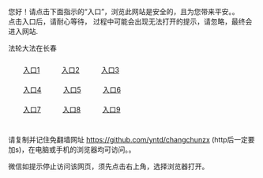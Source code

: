 您好！请点击下面指示的“入口”，浏览此网站是安全的，且为您带来平安。。 <br/>
点击入口后，请耐心等待， 过程中可能会出现无法打开的提示，请忽略，最终会进入网站. </br>

法轮大法在长春<br/>
<div style="padding:10px"><a style="margin:20px" target="_blank" href="https://d163p6ltzvg6nj.cloudfront.net/2Qpsp?xzovbogc" id="ccLink1" rel="nofollow">入口1</a> <a target="_blank" style="margin:20px" href="https://dvg7nxuv2ln4y.cloudfront.net/2Qpsp?irijb" id="ccLink2" rel="nofollow">入口2</a> <a style="margin:20px" target="_blank" href="https://d3q7971ckdk65j.cloudfront.net/2Qpsp?puoqv" id="ccLink3" rel="nofollow">入口3</a></div>

<div style="padding:10px" ><a style="margin:20px" target="_blank" href="https://d163p6ltzvg6nj.cloudfront.net/2Qpsp?xzovbogc" id="ccLink4" rel="nofollow">入口4</a> <a style="margin:20px" href="https://dvg7nxuv2ln4y.cloudfront.net/2Qpsp?irijb" target="_blank" id="ccLink5" rel="nofollow">入口5</a> <a style="margin:20px" href="https://d3q7971ckdk65j.cloudfront.net/2Qpsp?puoqv" target="_blank" id="ccLink6" rel="nofollow">入口6</a></div>

<div style="padding:10px"><a style="margin:20px" target="_blank" href="https://d163p6ltzvg6nj.cloudfront.net/2Qpsp?xzovbogc" id="ccLink7" rel="nofollow">入口7</a> <a style="margin:20px" href="https://dvg7nxuv2ln4y.cloudfront.net/2Qpsp?irijb" target="_blank" id="ccLink8" rel="nofollow">入口8</a> <a style="margin:20px" target="_blank" href="https://d3q7971ckdk65j.cloudfront.net/2Qpsp?puoqv" id="ccLink9" rel="nofollow">入口9</a></div>

<br/>



请复制并记住免翻墙网址 https://github.com/yntd/changchunzx (http后一定要加s)，在电脑或手机的浏览器均可访问。。<br/>

微信如提示停止访问该网页，须先点击右上角，选择浏览器打开。
